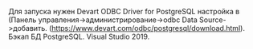 Для запуска нужен Devart ODBC Driver for PostgreSQL настройка в (Панель управления->администрирование->odbc Data Source->добавить. (https://www.devart.com/odbc/postgresql/download.html). Бэкап БД PostgreSQL. Visual Studio 2019.
